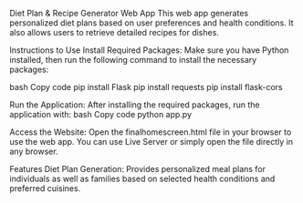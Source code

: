 Diet Plan & Recipe Generator Web App
This web app generates personalized diet plans based on user preferences and health conditions. It also allows users to retrieve detailed recipes for dishes.

Instructions to Use
Install Required Packages: Make sure you have Python installed, then run the following command to install the necessary packages:

bash
Copy code
pip install Flask 
pip install requests 
pip install flask-cors

Run the Application: After installing the required packages, run the application with:
bash
Copy code
python app.py

Access the Website: Open the finalhomescreen.html file in your browser to use the web app. You can use Live Server or simply open the file directly in any browser.

Features
Diet Plan Generation: Provides personalized meal plans for individuals as well as families based on selected health conditions and preferred cuisines.
